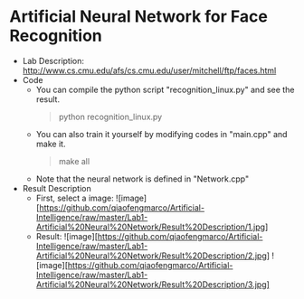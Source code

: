 # Artificial Neural Network for Face Recognition
- Lab Description: http://www.cs.cmu.edu/afs/cs.cmu.edu/user/mitchell/ftp/faces.html
- Code
  - You can compile the python script "recognition_linux.py" and see the result.
    > python recognition_linux.py
  - You can also train it yourself by modifying codes in "main.cpp" and make it.
    > make all
  - Note that the neural network is defined in "Network.cpp"
- Result Description
  - First, select a image:
![image][https://github.com/qiaofengmarco/Artificial-Intelligence/raw/master/Lab1-Artificial%20Neural%20Network/Result%20Description/1.jpg]
  - Result:
![image][https://github.com/qiaofengmarco/Artificial-Intelligence/raw/master/Lab1-Artificial%20Neural%20Network/Result%20Description/2.jpg]
![image][https://github.com/qiaofengmarco/Artificial-Intelligence/raw/master/Lab1-Artificial%20Neural%20Network/Result%20Description/3.jpg]
